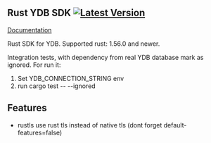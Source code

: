 ## Rust YDB SDK [![Latest Version](https://img.shields.io/crates/v/ydb.svg)](https://crates.io/crates/ydb)

[Documentation](https://docs.rs/ydb)

Rust SDK for YDB. Supported rust: 1.56.0 and newer.

Integration tests, with dependency from real YDB database mark as ignored. For run it:

1. Set YDB_CONNECTION_STRING env
2. run cargo test -- --ignored

## Features

- rustls use rust tls instead of native tls (dont forget default-features=false)